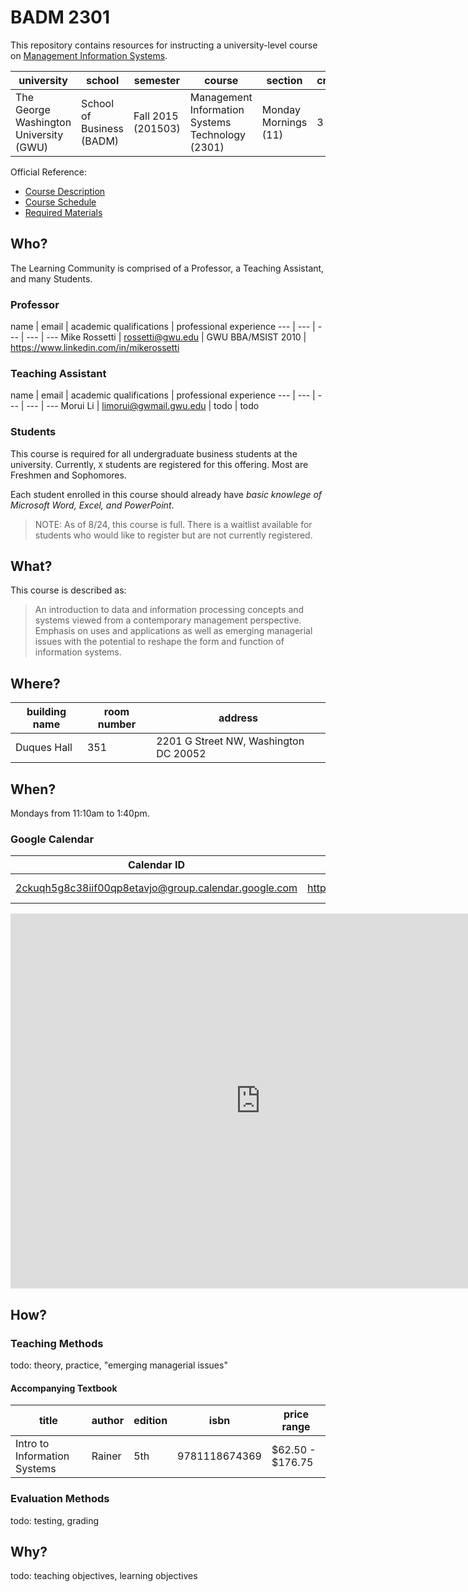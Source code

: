 # BADM 2301

This repository contains resources for instructing a university-level course on [Management Information Systems](https://en.wikipedia.org/wiki/Management_information_system).

university | school | semester | course | section | credits
--- | --- | --- | --- | --- | ---
The George Washington University (GWU) | School of Business (BADM) | Fall 2015 (201503)| Management Information Systems Technology (2301) | Monday Mornings (11) | 3

Official Reference:

 + [Course Description ](http://my.gwu.edu/mod/pws/courses.cfm?campId=1&termId=201503&subjId=BADM)
 + [Course Schedule](http://my.gwu.edu/mod/pws/courses.cfm?campId=1&termId=201503&subjId=BADM)
 + [Required Materials](http://www.bkstr.com/webapp/wcs/stores/servlet/booklookServlet?bookstore_id-1=122&term_id-1=201503&div-1=&dept-1=BADM&course-1=2301&section-1=11)

## Who?

The Learning Community is comprised of a Professor, a Teaching Assistant, and many Students.

### Professor

name | email | academic qualifications | professional experience
--- | --- | --- | --- | ---
Mike Rossetti | [rossetti@gwu.edu](mailto:rossetti@gwu.edu) | GWU BBA/MSIST 2010 | https://www.linkedin.com/in/mikerossetti

### Teaching Assistant

name | email | academic qualifications | professional experience
--- | --- | --- | --- | ---
Morui Li | [limorui@gwmail.gwu.edu](mailto:limorui@gwmail.gwu.edu) | todo | todo

### Students

This course is required for all undergraduate business students at the university. Currently,
`X` students are registered for this offering. Most are Freshmen and Sophomores.

Each student enrolled in this course should already have *basic knowlege of Microsoft Word, Excel, and PowerPoint*.

> NOTE: As of 8/24, this course is full. There is a waitlist available for students who would like to register but are not currently registered.

## What?

This course is described as:

> An introduction to data and information processing concepts and systems viewed from a contemporary management perspective. Emphasis on uses and applications as well as emerging managerial issues with the potential to reshape the form and function of information systems.

## Where?

building name | room number | address
--- | --- | ---
Duques Hall |  351 | 2201 G Street NW, Washington DC 20052

## When?

Mondays from 11:10am to 1:40pm.

### Google Calendar

Calendar ID | XML | ICAL | HTML
--- | --- | --- | ---
2ckuqh5g8c38iif00qp8etavjo@group.calendar.google.com | https://www.google.com/calendar/feeds/2ckuqh5g8c38iif00qp8etavjo%40group.calendar.google.com/public/basic | https://www.google.com/calendar/ical/2ckuqh5g8c38iif00qp8etavjo%40group.calendar.google.com/public/basic.ics |  https://www.google.com/calendar/embed?src=2ckuqh5g8c38iif00qp8etavjo%40group.calendar.google.com&ctz=America/New_York

<iframe src="https://www.google.com/calendar/embed?src=2ckuqh5g8c38iif00qp8etavjo%40group.calendar.google.com&ctz=America/New_York" style="border: 0" width="800" height="600" frameborder="0" scrolling="no"></iframe>


## How?

### Teaching Methods


todo: theory, practice, "emerging managerial issues"

#### Accompanying Textbook

title | author | edition | isbn | price range
--- | --- | --- | --- | ---
Intro to Information Systems | Rainer | 5th | 9781118674369 | $62.50 - $176.75

### Evaluation Methods

todo: testing, grading

## Why?

todo: teaching objectives, learning objectives
